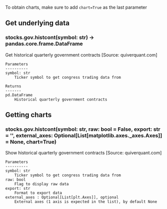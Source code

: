 To obtain charts, make sure to add `chart=True` as the last parameter

## Get underlying data 
### stocks.gov.histcont(symbol: str) -> pandas.core.frame.DataFrame

Get historical quarterly government contracts [Source: quiverquant.com]

    Parameters
    ----------
    symbol: str
        Ticker symbol to get congress trading data from

    Returns
    -------
    pd.DataFrame
        Historical quarterly government contracts

## Getting charts 
### stocks.gov.histcont(symbol: str, raw: bool = False, export: str = '', external_axes: Optional[List[matplotlib.axes._axes.Axes]] = None, chart=True)

Show historical quarterly government contracts [Source: quiverquant.com]

    Parameters
    ----------
    symbol: str
        Ticker symbol to get congress trading data from
    raw: bool
        Flag to display raw data
    export: str
        Format to export data
    external_axes : Optional[List[plt.Axes]], optional
        External axes (1 axis is expected in the list), by default None
